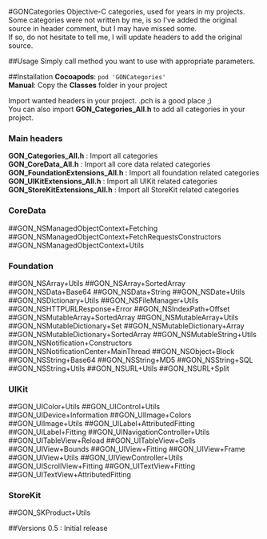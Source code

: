 #GONCategories
Objective-C categories, used for years in my projects.<br/>
Some categories were not written by me, is so I've added the original source in header comment, but I may have missed some.<br/>
If so, do not hesitate to tell me, I will update headers to add the original source.<br/>

##Usage
Simply call method you want to use with appropriate parameters.

##Installation
__Cocoapods__: `pod 'GONCategories'`<br/>
__Manual__: Copy the __Classes__ folder in your project<br/>

Import wanted headers in your project. .pch is a good place ;)<br/>
You can also import __GON_Categories_All.h__ to add all categories in your project.

### Main headers

__GON_Categories_All.h__ : Import all categories<br/>
__GON_CoreData_All.h__ : Import all core data related categories<br/>
__GON_FoundationExtensions_All.h__ : Import all foundation related categories<br/>
__GON_UIKitExtensions_All.h__ : Import all UIKit related categories<br/>
__GON_StoreKitExtensions_All.h__ : Import all StoreKit related categories<br/>

### CoreData
##GON_NSManagedObjectContext+Fetching
##GON_NSManagedObjectContext+FetchRequestsConstructors
##GON_NSManagedObjectContext+Utils

### Foundation
##GON_NSArray+Utils
##GON_NSArray+SortedArray
##GON_NSData+Base64
##GON_NSData+String
##GON_NSDate+Utils
##GON_NSDictionary+Utils
##GON_NSFileManager+Utils
##GON_NSHTTPURLResponse+Error
##GON_NSIndexPath+Offset
##GON_NSMutableArray+SortedArray
##GON_NSMutableArray+Utils
##GON_NSMutableDictionary+Set
##GON_NSMutableDictionary+Array
##GON_NSMutableDictionary+SortedArray
##GON_NSMutableString+Utils
##GON_NSNotification+Constructors
##GON_NSNotificationCenter+MainThread
##GON_NSObject+Block
##GON_NSString+Base64
##GON_NSString+MD5
##GON_NSString+SQL
##GON_NSString+Utils
##GON_NSURL+Utils
##GON_NSURL+Split

### UIKit
##GON_UIColor+Utils
##GON_UIControl+Utils
##GON_UIDevice+Information
##GON_UIImage+Colors
##GON_UIImage+Utils
##GON_UILabel+AttributedFitting
##GON_UILabel+Fitting
##GON_UINavigationController+Utils
##GON_UITableView+Reload
##GON_UITableView+Cells
##GON_UIView+Bounds
##GON_UIView+Fitting
##GON_UIView+Frame
##GON_UIView+Utils
##GON_UIViewController+Utils
##GON_UIScrollView+Fitting
##GON_UITextView+Fitting
##GON_UITextView+AttributedFitting

### StoreKit
##GON_SKProduct+Utils

##Versions
0.5   : Initial release<br/>
